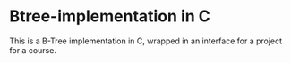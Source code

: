 # Btree-implementation in C

This is a B-Tree implementation in C, wrapped in an interface for a project for a course.
